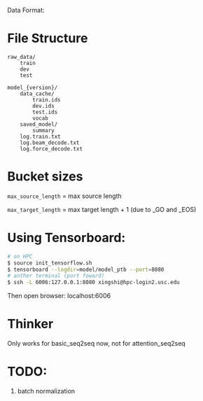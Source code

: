 Data Format:

# File Structure

```
raw_data/
	train
	dev
	test

model_{version}/
	data_cache/
		train.ids
		dev.ids
		test.ids
		vocab
	saved_model/
		summary
	log.train.txt
	log.beam_decode.txt
	log.force_decode.txt
```

# Bucket sizes

`max_source_length` = max source length

`max_target_length` = max target length + 1 (due to _GO and _EOS)

	

# Using Tensorboard:

```bash
# on HPC
$ source init_tensorflow.sh
$ tensorboard --logdir=model/model_ptb --port=8080
# anther terminal (port foward)
$ ssh -L 6006:127.0.0.1:8080 xingshi@hpc-login2.usc.edu
```
Then open browser: localhost:6006

# Thinker

Only works for basic_seq2seq now, not for attention_seq2seq


# TODO:
1. batch normalization
